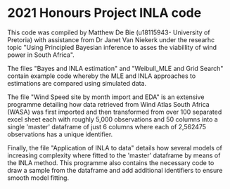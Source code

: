 # 2021 Honours Project INLA code
 This code was compiled by Matthew De Bie (u18115943- University of Pretoria) with assistance from Dr Janet Van Niekerk under the researhc topic "Using Principled Bayesian inference to asses the viabillity of wind power in South Africa".
 
 The files "Bayes and INLA estimation" and "Weibull_MLE and Grid Search" contain example code whereby the MLE and INLA approaches to estimations are compared using simulated data.
 
 The file "Wind Speed site by month import and EDA" is an extensive programme detailing how data retrieved from Wind Atlas South Africa (WASA) was first imported and then transformed from over 100 separated excel sheet each with roughly 5,000 observations and 50 columns into a single 'master' dataframe of just 6 columns where each of 2,562475 observations has a unique identifier.
 
Finally, the file "Application of INLA to data" details how several models of increasing complexity where fitted to the 'master' dataframe by means of the INLA method. This programme also contains the necessary code to draw a sample from the dataframe and add additional identifiers to ensure smooth model fitting.
